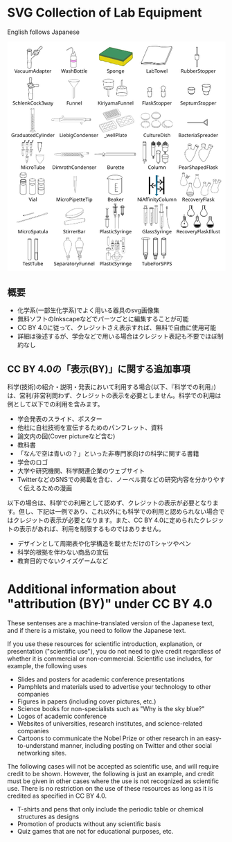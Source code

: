 # SVG Collection of Lab Equipment
English follows Japanese

![Summary](./summary.png)

## 概要
* 化学系(一部生化学系)でよく用いる器具のsvg画像集
* 無料ソフトのInkscapeなどでパーツごとに編集することが可能
* CC BY 4.0に従って、クレジットさえ表示すれば、無料で自由に使用可能
* 詳細は後述するが、学会などで用いる場合はクレジット表記も不要でほぼ制約なし

## CC BY 4.0の「表示(BY)」に関する追加事項
科学(技術)の紹介・説明・発表において利用する場合(以下、『科学での利用』)は、営利/非営利問わず、クレジットの表示を必要としません。科学での利用は例として以下での利用を含みます。

* 学会発表のスライド、ポスター
* 他社に自社技術を宣伝するためのパンフレット、資料
* 論文内の図(Cover pictureなど含む)
* 教科書
* 「なんで空は青いの？」といった非専門家向けの科学に関する書籍
* 学会のロゴ
* 大学や研究機関、科学関連企業のウェブサイト
* TwitterなどのSNSでの掲載を含む、ノーベル賞などの研究内容を分かりやすく伝えるための漫画

以下の場合は、科学での利用として認めず、クレジットの表示が必要となります。但し、下記は一例であり、これ以外にも科学での利用と認められない場合ではクレジットの表示が必要となります。また、CC BY 4.0に定められたクレジットの表示があれば、利用を制限するものではありません。

* デザインとして周期表や化学構造を載せただけのTシャツやペン
* 科学的根拠を伴わない商品の宣伝
* 教育目的でないクイズゲームなど


# Additional information about "attribution (BY)" under CC BY 4.0
These sentenses are a machine-translated version of the Japanese text, and if there is a mistake, you need to follow the Japanese text.


If you use these resources for scientific introduction, explanation, or presentation ("scientific use"), you do not need to give credit regardless of whether it is commercial or non-commercial. Scientific use includes, for example, the following uses

* Slides and posters for academic conference presentations
* Pamphlets and materials used to advertise your technology to other companies
* Figures in papers (including cover pictures, etc.)
* Science books for non-specialists such as "Why is the sky blue?"
* Logos of academic conference
* Websites of universities, research institutes, and science-related companies
* Cartoons to communicate the Nobel Prize or other research in an easy-to-understand manner, including posting on Twitter and other social networking sites.

The following cases will not be accepted as scientific use, and will require credit to be shown. However, the following is just an example, and credit must be given in other cases where the use is not recognized as scientific use. There is no restriction on the use of these resources as long as it is credited as specified in CC BY 4.0.

* T-shirts and pens that only include the periodic table or chemical structures as designs
* Promotion of products without any scientific basis
* Quiz games that are not for educational purposes, etc.

